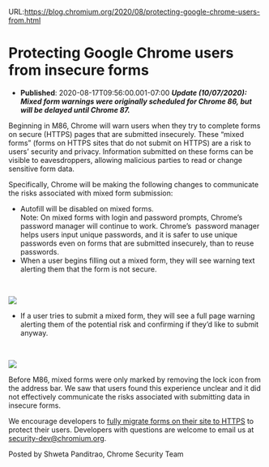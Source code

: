URL:https://blog.chromium.org/2020/08/protecting-google-chrome-users-from.html
# Protecting Google Chrome users from insecure forms
- **Published**: 2020-08-17T09:56:00.001-07:00
***Update (10/07/2020): Mixed form warnings were originally scheduled for Chrome 86, but will be delayed until Chrome 87.***

Beginning in M86, Chrome will warn users when they try to complete forms on secure (HTTPS) pages that are submitted insecurely. These “mixed forms” (forms on HTTPS sites that do not submit on HTTPS) are a risk to users’ security and privacy. Information submitted on these forms can be visible to eavesdroppers, allowing malicious parties to read or change sensitive form data. 

  

Specifically, Chrome will be making the following changes to communicate the risks associated with mixed form submission:

* Autofill will be disabled on mixed forms.  
  Note: On mixed forms with login and password prompts, Chrome’s password manager will continue to work. Chrome’s  password manager helps users input unique passwords, and it is safer to use unique passwords even on forms that are submitted insecurely, than to reuse passwords.
* When a user begins filling out a mixed form, they will see warning text alerting them that the form is not secure.

        

[![](https://blogger.googleusercontent.com/img/b/R29vZ2xl/AVvXsEg4iX9Z5QfOTCR889kIKHdYOlhZgHu0lkkmJ4qLDgdarhwozlL42TB3Ov88_QMNMzpG_DWEQcWJNTj7yhw809vf0wsrVopEIIw_nBqB0BPqFlAF9I32RyAUufM6gty7ROELh22OnT8PVXnc/s640/Screen+Shot+2020-08-13+at+4.34.37+PM.png)](https://blogger.googleusercontent.com/img/b/R29vZ2xl/AVvXsEg4iX9Z5QfOTCR889kIKHdYOlhZgHu0lkkmJ4qLDgdarhwozlL42TB3Ov88_QMNMzpG_DWEQcWJNTj7yhw809vf0wsrVopEIIw_nBqB0BPqFlAF9I32RyAUufM6gty7ROELh22OnT8PVXnc/s1322/Screen+Shot+2020-08-13+at+4.34.37+PM.png)

  

* If a user tries to submit a mixed form, they will see a full page warning alerting them of the potential risk and confirming if they’d like to submit anyway.

          

[![](https://blogger.googleusercontent.com/img/b/R29vZ2xl/AVvXsEj0b1SRu07mf-CJ8SHHAH9ehsTXs3zIpAJqpcAXRsf7JTFTwKSBnkZ7Q4bCGukxyBMgb8zxiXa12cVaeZDixS3GhyphenhyphengAw4hYEhceNO1U8yAlR0JpkSjikJHZSxpwG9X_WHMeixPPgsMmNwzv/s640/Screen+Shot+2020-08-13+at+4.37.25+PM.png)](https://blogger.googleusercontent.com/img/b/R29vZ2xl/AVvXsEj0b1SRu07mf-CJ8SHHAH9ehsTXs3zIpAJqpcAXRsf7JTFTwKSBnkZ7Q4bCGukxyBMgb8zxiXa12cVaeZDixS3GhyphenhyphengAw4hYEhceNO1U8yAlR0JpkSjikJHZSxpwG9X_WHMeixPPgsMmNwzv/s1282/Screen+Shot+2020-08-13+at+4.37.25+PM.png)

  

Before M86, mixed forms were only marked by removing the lock icon from the address bar. We saw that users found this experience unclear and it did not effectively communicate the risks associated with submitting data in insecure forms.

  
We encourage developers to [fully migrate forms on their site to HTTPS](https://developers.google.com/web/fundamentals/security/prevent-mixed-content/fixing-mixed-content) to protect their users. Developers with questions are welcome to email us at security-dev@chromium.org.

Posted by Shweta Panditrao, Chrome Security Team